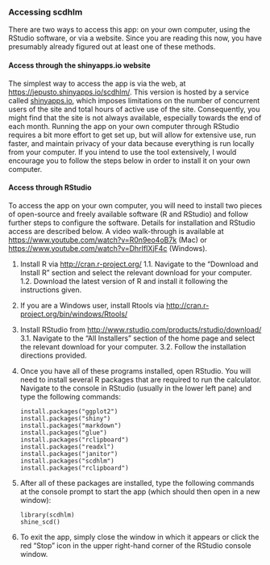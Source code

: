 ### Accessing scdhlm

There are two ways to access this app: on your own computer, using the
RStudio software, or via a website. Since you are reading this now, you
have presumably already figured out at least one of these methods.

#### Access through the shinyapps.io website

The simplest way to access the app is via the web, at
<https://jepusto.shinyapps.io/scdhlm/>. This version is hosted by a
service called [shinyapps.io](https://www.shinyapps.io/), which imposes
limitations on the number of concurrent users of the site and total
hours of active use of the site. Consequently, you might find that the
site is not always available, especially towards the end of each month.
Running the app on your own computer through RStudio requires a bit more
effort to get set up, but will allow for extensive use, run faster, and
maintain privacy of your data because everything is run locally from
your computer. If you intend to use the tool extensively, I would
encourage you to follow the steps below in order to install it on your
own computer.

#### Access through RStudio

To access the app on your own computer, you will need to install two
pieces of open-source and freely available software (R and RStudio) and
follow further steps to configure the software. Details for installation
and RStudio access are described below. A video walk-through is
available at <https://www.youtube.com/watch?v=R0n9eo4oB7k> (Mac) or
<https://www.youtube.com/watch?v=DhrIfIXjF4c> (Windows).

1.  Install R via <http://cran.r-project.org/> 1.1. Navigate to the
    “Download and Install R” section and select the relevant download
    for your computer. 1.2. Download the latest version of R and install
    it following the instructions given.

2.  If you are a Windows user, install Rtools via
    <http://cran.r-project.org/bin/windows/Rtools/>

3.  Install RStudio from
    <http://www.rstudio.com/products/rstudio/download/> 3.1. Navigate to
    the “All Installers” section of the home page and select the
    relevant download for your computer. 3.2. Follow the installation
    directions provided.

4.  Once you have all of these programs installed, open RStudio. You
    will need to install several R packages that are required to run the
    calculator. Navigate to the console in RStudio (usually in the lower
    left pane) and type the following commands:

        install.packages("ggplot2")
        install.packages("shiny")
        install.packages("markdown")
        install.packages("glue")
        install.packages("rclipboard")
        install.packages("readxl")
        install.packages("janitor")
        install.packages("scdhlm")
        install.packages("rclipboard")

5.  After all of these packages are installed, type the following
    commands at the console prompt to start the app (which should then
    open in a new window):

        library(scdhlm)
        shine_scd()

6.  To exit the app, simply close the window in which it appears or
    click the red “Stop” icon in the upper right-hand corner of the
    RStudio console window.

